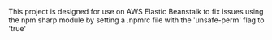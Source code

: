 This project is designed for use on AWS Elastic Beanstalk to fix issues using the npm sharp module by setting a .npmrc file with the 'unsafe-perm' flag to 'true'  


